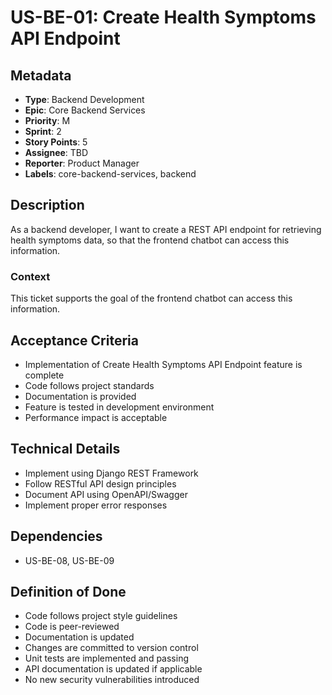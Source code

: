 # US-BE-01: Create Health Symptoms API Endpoint

## Metadata
- **Type**: Backend Development
- **Epic**: Core Backend Services
- **Priority**: M
- **Sprint**: 2
- **Story Points**: 5
- **Assignee**: TBD
- **Reporter**: Product Manager
- **Labels**: core-backend-services, backend

## Description
As a backend developer, I want to create a REST API endpoint for retrieving health symptoms data, so that the frontend chatbot can access this information.

### Context
This ticket supports the goal of the frontend chatbot can access this information.

## Acceptance Criteria
- Implementation of Create Health Symptoms API Endpoint feature is complete
- Code follows project standards
- Documentation is provided
- Feature is tested in development environment
- Performance impact is acceptable

## Technical Details
- Implement using Django REST Framework
- Follow RESTful API design principles
- Document API using OpenAPI/Swagger
- Implement proper error responses

## Dependencies
- US-BE-08, US-BE-09

## Definition of Done
- Code follows project style guidelines
- Code is peer-reviewed
- Documentation is updated
- Changes are committed to version control
- Unit tests are implemented and passing
- API documentation is updated if applicable
- No new security vulnerabilities introduced

